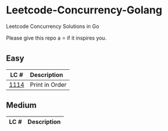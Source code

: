 # Leetcode-Concurrency-Golang
Leetcode Concurrency Solutions in Go

Please give this repo a ⭐ if it inspires you.

## Easy
|LC #|Description|
|:-:|:-|
|[1114](https://leetcode.com/problems/print-in-order/)| Print in Order|

## Medium
|LC #|Description|
|:-:|:-|

